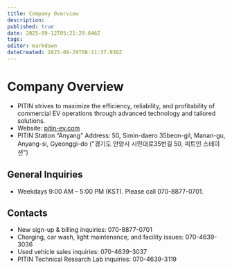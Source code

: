 ```yaml
---
title: Company Overview
description: 
published: true
date: 2025-09-12T05:21:29.646Z
tags: 
editor: markdown
dateCreated: 2025-08-29T08:11:37.030Z
---
```


# Company Overview

- PITIN strives to maximize the efficiency, reliability, and profitability of commercial EV operations through advanced technology and tailored solutions.
- Website: [pitin-ev.com](http://pitin-ev.com)
- PITIN Station “Anyang” Address: 50, Simin-daero 35beon-gil, Manan-gu, Anyang-si, Gyeonggi-do ("경기도 안양시 시민대로35번길 50, 피트인 스테이션")

## General Inquiries

- Weekdays 9:00 AM – 5:00 PM (KST). Please call 070-8877-0701.

## Contacts
- New sign-up & billing inquiries: 070-8877-0701
- Charging, car wash, light maintenance, and facility issues: 070-4639-3036
- Used vehicle sales inquiries: 070-4639-3037
- PITIN Technical Research Lab inquiries: 070-4639-3119